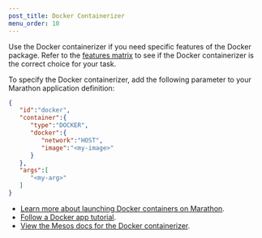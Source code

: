 ```yaml
---
post_title: Docker Containerizer
menu_order: 10
---
```


Use the Docker containerizer if you need specific features of the Docker package. Refer to the [features matrix](/docs/1.8/usage/containerizers/) to see if the Docker containerizer is the correct choice for your task.

To specify the Docker containerizer, add the following parameter to your Marathon application definition:

```json
{  
   "id":"docker",
   "container":{  
      "type":"DOCKER",
      "docker":{  
         "network":"HOST",
         "image":"<my-image>"
      }
   },
   "args":[  
      "<my-arg>"
   ]
}
```
- [Learn more about launching Docker containers on Marathon](http://mesosphere.github.io/marathon/docs/native-docker.html).
- [Follow a Docker app tutorial](/docs/1.8/usage/managing-services/application-basics/deploy-docker-app/).
- [View the Mesos docs for the Docker containerizer](http://mesos.apache.org/documentation/latest/containerizer/#Docker).
